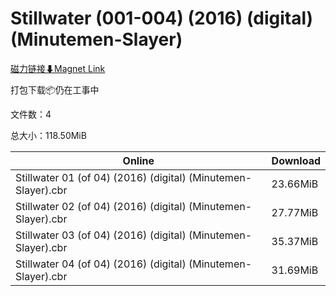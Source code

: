 # Stillwater (001-004) (2016) (digital) (Minutemen-Slayer)

[磁力链接⬇Magnet Link](magnet:?xt=urn:btih:d1ffde5097cc5276832f9923a64f3c387f5a7e6c&dn=Stillwater%20%28001-004%29%20%282016%29%20%28digital%29%20%28Minutemen-Slayer%29)

打包下载📦仍在工事中

文件数：4

总大小：118.50MiB

Online | Download
--- | ---
Stillwater 01 (of 04) (2016) (digital) (Minutemen-Slayer).cbr | 23.66MiB
Stillwater 02 (of 04) (2016) (digital) (Minutemen-Slayer).cbr | 27.77MiB
Stillwater 03 (of 04) (2016) (digital) (Minutemen-Slayer).cbr | 35.37MiB
Stillwater 04 (of 04) (2016) (digital) (Minutemen-Slayer).cbr | 31.69MiB